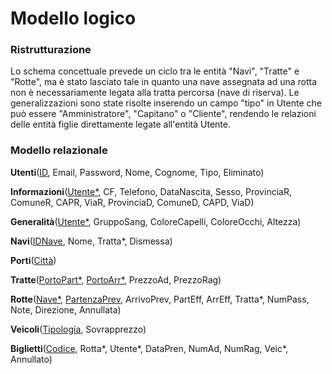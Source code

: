# Modello logico

### Ristrutturazione

Lo schema concettuale prevede un ciclo tra le entità "Navi", "Tratte" e "Rotte", ma è stato lasciato tale in quanto una nave assegnata ad una rotta non è necessariamente legata alla tratta percorsa (nave di riserva). Le generalizzazioni sono state risolte inserendo un campo "tipo" in Utente che può essere "Amministratore", "Capitano" o "Cliente", rendendo le relazioni delle entità figlie direttamente legate all'entità Utente. 

### Modello relazionale

**Utenti**(<u>ID</u>, Email, Password, Nome, Cognome, Tipo, Eliminato)

**Informazioni**(<u>Utente*</u>, CF, Telefono, DataNascita, Sesso, ProvinciaR, ComuneR, CAPR, ViaR, ProvinciaD, ComuneD, CAPD, ViaD)

**Generalità**(<u>Utente*</u>, GruppoSang, ColoreCapelli, ColoreOcchi, Altezza)

**Navi**(<u>IDNave</u>, Nome, Tratta*, Dismessa)

**Porti**(<u>Città</u>)

**Tratte**(<u>PortoPart*</u>, <u>PortoArr*</u>, PrezzoAd, PrezzoRag)

**Rotte**(<u>Nave*</u>, <u>PartenzaPrev</u>, ArrivoPrev, PartEff, ArrEff, Tratta*, NumPass, Note, Direzione, Annullata)

**Veicoli**(<u>Tipologia</u>, Sovrapprezzo)

**Biglietti**(<u>Codice</u>, Rotta*, Utente*, DataPren, NumAd, NumRag, Veic*, Annullato)




